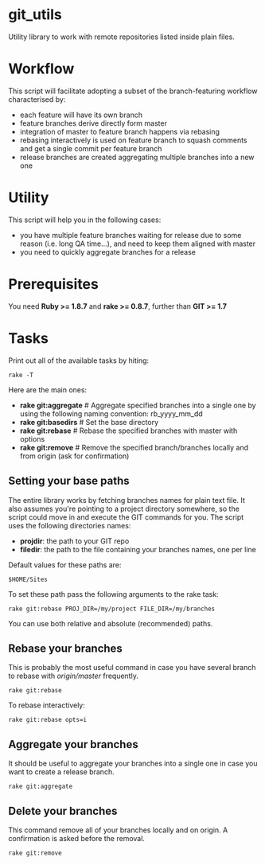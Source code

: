 git_utils
===========

Utility library to work with remote repositories listed inside plain
files. 

# Workflow
This script will facilitate adopting a subset of the branch-featuring
workflow characterised by:
* each feature will have its own branch
* feature branches derive directly form master
* integration of master to feature branch happens via rebasing
* rebasing interactively is used on feature branch to squash comments
  and get a single commit per feature branch
* release branches are created aggregating multiple branches into a new
  one

# Utility
This script will help you in the following cases:
* you have multiple feature branches waiting for release due to some
  reason (i.e. long QA time...), and need to keep them aligned with
master
* you need to quickly aggregate branches for a release

# Prerequisites
You need **Ruby >= 1.8.7** and **rake >= 0.8.7**, further than **GIT >=
1.7**

# Tasks
Print out all of the available tasks by hiting:

    rake -T

Here are the main ones:
* **rake git:aggregate**       # Aggregate specified branches into a
  single one by
  using the following naming convention: rb_yyyy_mm_dd
* **rake git:basedirs**        # Set the base directory
* **rake git:rebase**          # Rebase the specified branches with
  master with
  options
* **rake git:remove**          # Remove the specified branch/branches
  locally and
  from origin (ask for confirmation)

## Setting your base paths
The entire library works by fetching branches names for plain text
file. 
It also assumes you're pointing to a project directory somewhere, so
the script
could move in and execute the GIT commands for you.
The script uses the following directories names:
* **projdir**: the path to your GIT repo
* **filedir**: the path to the file containing your branches names, one
  per line

Default values for these paths are: 

    $HOME/Sites

To set these path pass the following arguments to the rake task:

    rake git:rebase PROJ_DIR=/my/project FILE_DIR=/my/branches

You can use both relative and absolute (recommended) paths.

## Rebase your branches
This is probably the most useful command in case you have several
branch to rebase
with _origin/master_ frequently.

    rake git:rebase

To rebase interactively:

    rake git:rebase opts=i

## Aggregate your branches
It should be useful to aggregate your branches into a single one in
case you want
to create a release branch.

    rake git:aggregate

## Delete your branches
This command remove all of your branches locally and on origin. A
confirmation is
asked before the removal.

    rake git:remove
